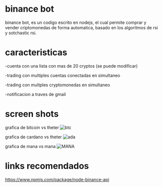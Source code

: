 # binance bot
binance bot, es un codigo escrito en nodejs, el cual permite comprar y vender criptomonedas de forma automatica, basado en los algoritmos de rsi y sotchastic rsi.

# caracteristicas
-cuenta con una lista con mas de 20 cryptos (se puede modificar)

-trading con multiples cuentas conectadas en simultaneo

-trading con multples cryptomonedas en simultaneo

-notificacion a traves de gmail

# screen shots
grafica de bitcoin vs theter
![btc](https://user-images.githubusercontent.com/41095555/146663954-3acb0530-fb33-4409-8521-944b1f8f7068.png)

grafica de cardano vs theter
![ada](https://user-images.githubusercontent.com/41095555/146663956-b418c368-552e-4197-8b4b-6b5e71babc06.png)

grafica de mana vs mana
![MANA](https://user-images.githubusercontent.com/41095555/146663958-b7cde465-b404-4075-900e-d8330e02a457.png)

# links recomendados
https://www.npmjs.com/package/node-binance-api
